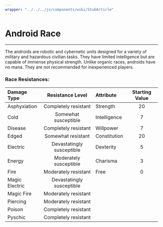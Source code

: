 ```yaml
---
wrapper: "../../../js/components/wiki/StubArticle"
---
```

# Android Race
---
The androids are robotic and cybernetic units designed for a variety of military and hazardous civilian tasks. They have limited intelligence but are capable of immense physical strength. Unlike organic races, androids have no mana. They are not recommended for inexperienced players.

### Race Resistances:
| Damage Type | Resistance Level | Attribute | Starting Value |
| :--- | :---: | :--- | :---: |
| Asphyxiation | Completely resistant | Strength | 20 |
| Cold | Somewhat susceptible | Intelligence | 7 |
| Disease | Completely resistant | Willpower | 7 |
| Edged | Somewhat resistant | Constitution | 20 |
| Electric | Devastatingly susceptible | Dexterity | 5 |
| Energy | Moderately susceptible | Charisma | 3 |
| Fire | Moderately resistant | Free | 0 |
| Magic Electric | Devastatingly susceptible | | |
| Magic Fire | Moderately resistant | | |
| Piercing | Moderately resistant | | |
| Poison | Completely resistant | | |
| Pyschic | Completely resistant | | |